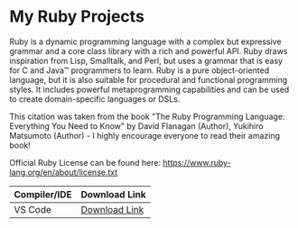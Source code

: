 # My Ruby Projects


Ruby is a dynamic programming language with a complex but expressive grammar and
a core class library with a rich and powerful API. Ruby draws inspiration from Lisp,
Smalltalk, and Perl, but uses a grammar that is easy for C and Java™ programmers to
learn. Ruby is a pure object-oriented language, but it is also suitable for procedural and
functional programming styles. It includes powerful metaprogramming capabilities
and can be used to create domain-specific languages or DSLs.

This citation was taken from the book "The Ruby Programming Language: Everything You Need to Know" 
by David Flanagan (Author), Yukihiro Matsumoto (Author) - I highly encourage everyone to read their amazing book!

Official Ruby License can be found here: https://www.ruby-lang.org/en/about/license.txt
 
| Compiler/IDE | Download Link |
| --------------- | ---------------- |
| VS Code | [Download Link](https://code.visualstudio.com) |
